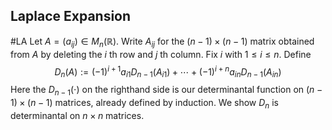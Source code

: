 ## Laplace Expansion
#LA 
 Let $A=\left(a_{i j}\right) \in M_{n}(\mathbb{R})$. Write $A_{i j}$ for the $(n-1) \times(n-1)$ matrix obtained from $A$ by deleting the $i$ th row and $j$ th column. Fix $i$ with $1 \leq i \leq n .$ Define
$$
D_{n}(A):=(-1)^{i+1} a_{i 1} D_{n-1}\left(A_{i 1}\right)+\cdots+(-1)^{i+n} a_{i n} D_{n-1}\left(A_{i n}\right)
$$
Here the $D_{n-1}(\cdot)$ on the righthand side is our determinantal function on $(n-1) \times(n-1)$ matrices, already defined by induction. We show $D_{n}$ is determinantal on $n \times n$ matrices.
